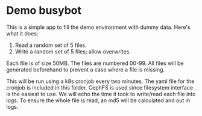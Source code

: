 # Demo busybot

This is a simple app to fill the demo environment with dummy data. Here's what it does:

1. Read a random set of 5 files.
2. Write a random set of 5 files; allow overwrites.

Each file is of size 50MB. The files are numbered 00-99. All files will be generated beforehand to prevent a case where a file is missing.

This will be run using a k8s cronjob every two minutes. The yaml file for the cronjob is included in this folder. CephFS is used since filesystem interface is the easiest to use. We will echo the time it took to write/read each file into logs. To ensure the whole file is read, an md5 will be calculated and out in logs.
